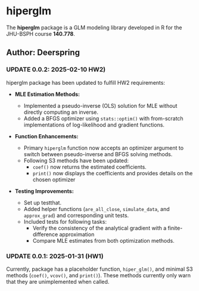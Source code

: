 # hiperglm

The **hiperglm** package is a GLM modeling library developed in R for the JHU-BSPH course **140.778**.

## Author: Deerspring

### **UPDATE 0.0.2: 2025-02-10 HW2)**  
hiperglm package has been updated to fulfill HW2 requirements:

- **MLE Estimation Methods:**  
  - Implemented a pseudo-inverse (OLS) solution for MLE without directly computing an inverse.
  - Added a BFGS optimizer using `stats::optim()` with from-scratch implementations of log-likelihood and gradient functions.

- **Function Enhancements:**  
  - Primary `hiperglm` function now accepts an optimizer argument to switch between pseudo-inverse and BFGS solving methods.
  - Following S3 methods have been updated:
    - `coef()` now returns the estimated coefficients.
    - `print()` now displays the coefficients and provides details on the chosen optimizer

- **Testing Improvements:**  
  - Set up testthat.
  - Added helper functions (`are_all_close`, `simulate_data`, and `approx_grad`) and corresponding unit tests.
  - Included tests for following tasks:
    - Verify the consistency of the analytical gradient with a finite-difference approximation
    - Compare MLE estimates from both optimization methods.
    
### UPDATE 0.0.1: 2025-01-31 (HW1)
Currently, package has a placeholder function, `hiper_glm()`, and minimal S3 methods (`coef()`, `vcov()`, and `print()`). These methods currently only warn that they are unimplemented when called.
